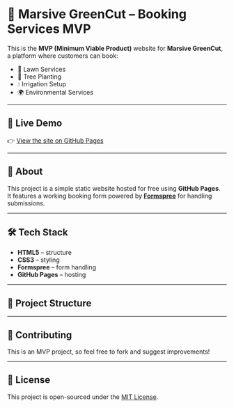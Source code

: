 # 🌱 Marsive GreenCut – Booking Services MVP

This is the **MVP (Minimum Viable Product)** website for **Marsive GreenCut**, a platform where customers can book:

- 🌿 Lawn Services  
- 🌳 Tree Planting  
- 💧 Irrigation Setup  
- 🌍 Environmental Services  

---

## 🚀 Live Demo
👉 [View the site on GitHub Pages](https://marsivesteve.github.io/Marsive-GreenCut-East-Africa-/)  

---

## 📖 About
This project is a simple static website hosted for free using **GitHub Pages**.  
It features a working booking form powered by **[Formspree](https://formspree.io/)** for handling submissions.  

---

## 🛠️ Tech Stack
- **HTML5** – structure  
- **CSS3** – styling  
- **Formspree** – form handling  
- **GitHub Pages** – hosting  

---

## 📂 Project Structure
---

## 🤝 Contributing
This is an MVP project, so feel free to fork and suggest improvements!  

---

## 📜 License
This project is open-sourced under the [MIT License](LICENSE).

